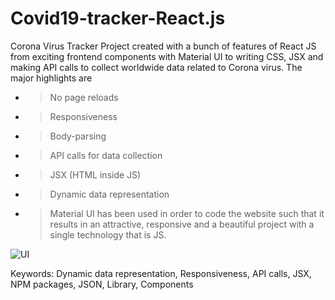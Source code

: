 # Covid19-tracker-React.js

Corona Virus Tracker Project created with a bunch of features of React JS from exciting frontend components with Material UI to writing CSS, JSX and making API calls to collect worldwide data related to Corona virus. The major highlights are
- > No page reloads
- > Responsiveness
- > Body-parsing
- > API calls for data collection
- > JSX (HTML inside JS)
- > Dynamic data representation
- > Material UI has been used in order to code the website such that it results in an attractive, responsive and a beautiful project with a single technology that is JS.

![UI](https://github.com/ahujasherry/Covid19-tracker-React.js/blob/31962e4675b11d50fa9e6ad20de4b965a50e8ae6/UI.JPG)

Keywords: Dynamic data representation, Responsiveness, API calls, JSX, NPM packages, JSON, Library, Components

